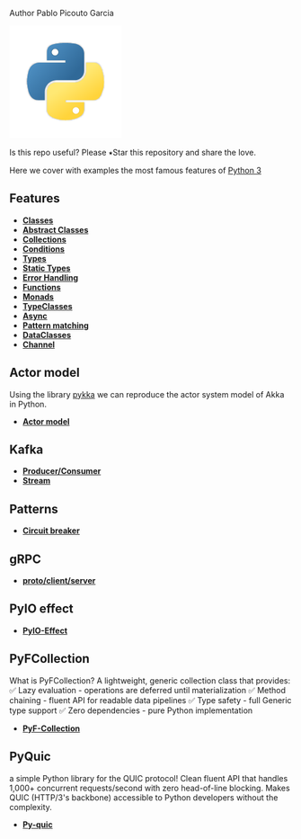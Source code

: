 Author Pablo Picouto Garcia 

![My image](img/python.png)

Is this repo useful? Please ⭑Star this repository and share the love.

Here we cover with examples the most famous features of [Python 3](https://www.python.org/) 

## Features

* **[Classes](com/politrons/features/Classes.py)**
* **[Abstract Classes](com/politrons/features/AbstractClasses.py)**
* **[Collections](com/politrons/features/Collections.py)**
* **[Conditions](com/politrons/features/Conditions.py)**
* **[Types](com/politrons/features/Types.py)**
* **[Static Types](com/politrons/features/StaticType.py)**
* **[Error Handling](com/politrons/features/ErrorHandling.py)**
* **[Functions](com/politrons/features/Functions.py)**
* **[Monads](com/politrons/features/Monads.py)**
* **[TypeClasses](com/politrons/features/TypeClasses.py)**
* **[Async](com/politrons/features/AsyncFeature.py)**
* **[Pattern matching](com/politrons/features/PatternMatching.py)**
* **[DataClasses](com/politrons/features/DataClasses.py)**
* **[Channel](com/politrons/features/Channel.py)**


## Actor model

Using the library [pykka](https://pykka.readthedocs.io/en/stable/) we can reproduce the actor system model of Akka 
in Python.
* **[Actor model](com/politrons/features/ActorModel.py)**

## Kafka

* **[Producer/Consumer](com/politrons/kafka/KafkaFeature.py)**
* **[Stream](com/politrons/kafka/KafkaStream.py)**

## Patterns

* **[Circuit breaker](com/politrons/patterns/CircuitBreaker.py)**

## gRPC

* **[proto/client/server](com/politrons/grpc)**

## PyIO effect

* **[PyIO-Effect](com/politrons/pyio-effect)**

## PyFCollection 

What is PyFCollection?
A lightweight, generic collection class that provides:
✅ Lazy evaluation - operations are deferred until materialization
✅ Method chaining - fluent API for readable data pipelines
✅ Type safety - full Generic type support
✅ Zero dependencies - pure Python implementation

* **[PyF-Collection](com/politrons/pyf-collection)**

## PyQuic

 a simple Python library for the QUIC protocol!
Clean fluent API that handles 1,000+ concurrent requests/second with zero head-of-line blocking. 
 Makes QUIC (HTTP/3's backbone) accessible to Python developers without the complexity.

* **[Py-quic](com/politrons/py-quic)**